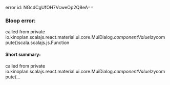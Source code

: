 error id: NGcdCgUfOH7VcweOp2Q8eA==
### Bloop error:

called from private io.kinoplan.scalajs.react.material.ui.core.MuiDialog$.componentValue$lzycompute()scala.scalajs.js.Function
#### Short summary: 

called from private io.kinoplan.scalajs.react.material.ui.core.MuiDialog$.componentValue$lzycompute(...